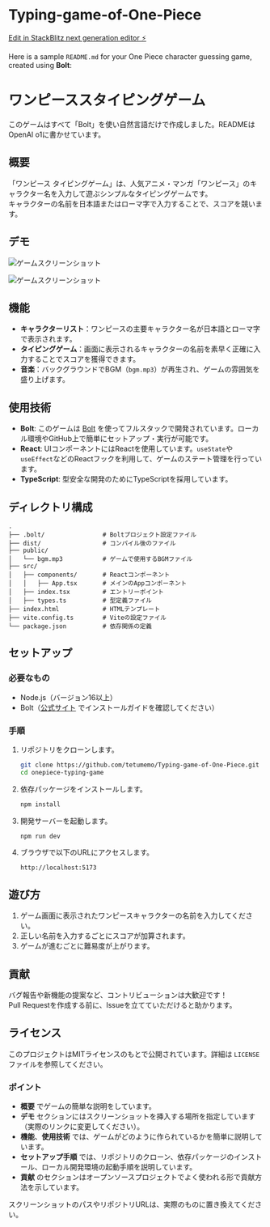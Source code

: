 # Typing-game-of-One-Piece

[Edit in StackBlitz next generation editor ⚡️](https://stackblitz.com/~/github.com/tetumemo/sb1-fux4b4)

Here is a sample `README.md` for your One Piece character guessing game, created using **Bolt**:

# ワンピーススタイピングゲーム

このゲームはすべて「Bolt」を使い自然言語だけで作成しました。READMEはOpenAI o1に書かせています。

## 概要

「ワンピース タイピングゲーム」は、人気アニメ・マンガ「ワンピース」のキャラクター名を入力して遊ぶシンプルなタイピングゲームです。  
キャラクターの名前を日本語またはローマ字で入力することで、スコアを競います。

## デモ

![ゲームスクリーンショット](./images/Typing-game-of-One-Piece-1.png)

![ゲームスクリーンショット](./images/Typing-game-of-One-Piece-2.png)

## 機能

- **キャラクターリスト**：ワンピースの主要キャラクター名が日本語とローマ字で表示されます。
- **タイピングゲーム**：画面に表示されるキャラクターの名前を素早く正確に入力することでスコアを獲得できます。
- **音楽**：バックグラウンドでBGM（`bgm.mp3`）が再生され、ゲームの雰囲気を盛り上げます。

## 使用技術

- **Bolt**: このゲームは [Bolt](https://bolt.new/) を使ってフルスタックで開発されています。ローカル環境やGitHub上で簡単にセットアップ・実行が可能です。
- **React**: UIコンポーネントにはReactを使用しています。`useState`や`useEffect`などのReactフックを利用して、ゲームのステート管理を行っています。
- **TypeScript**: 型安全な開発のためにTypeScriptを採用しています。

## ディレクトリ構成

```
.
├── .bolt/                # Boltプロジェクト設定ファイル
├── dist/                 # コンパイル後のファイル
├── public/
│   └── bgm.mp3           # ゲームで使用するBGMファイル
├── src/
│   ├── components/       # Reactコンポーネント
│   │   ├── App.tsx       # メインのAppコンポーネント
│   ├── index.tsx         # エントリーポイント
│   ├── types.ts          # 型定義ファイル
├── index.html            # HTMLテンプレート
├── vite.config.ts        # Viteの設定ファイル
└── package.json          # 依存関係の定義
```

## セットアップ

### 必要なもの

- Node.js（バージョン16以上）
- Bolt（[公式サイト](https://bolt.new/) でインストールガイドを確認してください）

### 手順

1. リポジトリをクローンします。

   ```bash
   git clone https://github.com/tetumemo/Typing-game-of-One-Piece.git
   cd onepiece-typing-game
   ```

2. 依存パッケージをインストールします。

   ```bash
   npm install
   ```

3. 開発サーバーを起動します。

   ```bash
   npm run dev
   ```

4. ブラウザで以下のURLにアクセスします。

   ```
   http://localhost:5173
   ```

## 遊び方

1. ゲーム画面に表示されたワンピースキャラクターの名前を入力してください。
2. 正しい名前を入力するごとにスコアが加算されます。
3. ゲームが進むごとに難易度が上がります。

## 貢献

バグ報告や新機能の提案など、コントリビューションは大歓迎です！  
Pull Requestを作成する前に、Issueを立てていただけると助かります。

## ライセンス

このプロジェクトはMITライセンスのもとで公開されています。詳細は `LICENSE` ファイルを参照してください。

### ポイント

- **概要** でゲームの簡単な説明をしています。
- **デモ** セクションにはスクリーンショットを挿入する場所を指定しています（実際のリンクに変更してください）。
- **機能**、**使用技術** では、ゲームがどのように作られているかを簡単に説明しています。
- **セットアップ手順** では、リポジトリのクローン、依存パッケージのインストール、ローカル開発環境の起動手順を説明しています。
- **貢献** のセクションはオープンソースプロジェクトでよく使われる形で貢献方法を示しています。

スクリーンショットのパスやリポジトリURLは、実際のものに置き換えてください。
